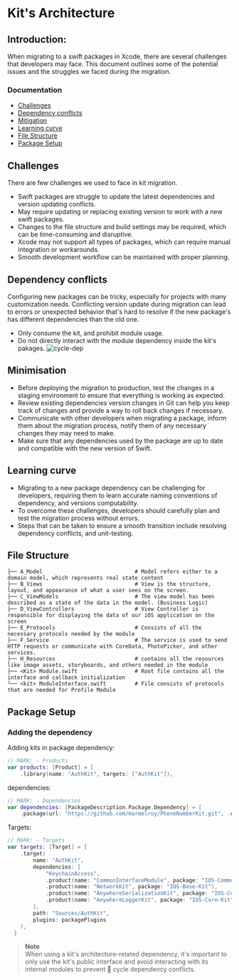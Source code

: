 # Kit's Architecture 
## Introduction: 
  
   When migrating to a swift packages in Xcode, there are several challenges that developers may face. This document outlines some of the potential issues and the struggles we faced during the migration.
   
### Documentation

- [Challenges](#Challenges)
- [Dependency conflicts](#Dependency-conflicts)
- [Mitigation](#Mitigation)
- [Learning curve](#Learning-curve)
- [File Structure](#File-Structure)
- [Package Setup](#Package-Setup)


## Challenges

There are few challenges we used to face in kit migration. 
   - Swift packages are struggle to update the latest dependencies and version updating conflicts.
   - May require updating or replacing existing version to work with a new swift packages.
   - Changes to the file structure and build settings may be required, which can be time-consuming and disruptive.
   - Xcode may not support all types of packages, which can require manual integration or workarounds.
   - Smooth development workflow can be maintained with proper planning.
        
## Dependency conflicts

  Configuring new packages can be tricky, especially for projects with many customization needs. Conflicting version update during migration can   lead to errors or unexpected behavior that's hard to resolve if the new package's has different dependencies than the old one.

   - Only consume the kit, and prohibit module usage.
   - Do not directly interact with the module dependency inside the kit's pakages.
     ![cycle-dep](https://user-images.githubusercontent.com/114584154/220047378-72df81e2-7c6d-4904-885f-864ecc1f1611.png)
    
## Minimisation 

   - Before deploying the migration to production, test the changes in a staging environment to ensure that everything is working as expected.
   - Review existing dependencies version changes in Git can help you keep track of changes and provide a way to roll back changes if                necessary.
   - Communicate with other developers when migrating a package, inform them about the migration process, notify them of any necessary changes        they may need to make.
   - Make sure that any dependencies used by the package are up to date and compatible with the new version of Swift.

## Learning curve 

  - Migrating to a new package dependency can be challenging for developers, requiring them to learn accurate naming conventions of dependency,     and versions computability.
  - To overcome these challenges, developers should carefully plan and test the migration process without errors.
  - Steps that can be taken to ensure a smooth transition include resolving dependency conflicts, and unit-testing.

## File Structure

    ├── A_Model                             # Model refers either to a domain model, which represents real state content
    ├── B_Views                             # View is the structure, layout, and appearance of what a user sees on the screen.
    ├── C_ViewModels                        # The view model has been described as a state of the data in the model. (Business Logic)
    ├── D_ViewControllers                   # View Controller is responsible for displaying the data of our iOS application on the screen
    ├── E_Protocols                         # Consists of all the necessary protocols needed by the module
    ├── F_Service                           # The service is used to send HTTP requests or communicate with CoreData, PhotoPicker, and other services.
    ├── H_Resources                         # contains all the resources like image assets, storyboards, and others needed in the module
    ├── <Kit> Module.swift                  # Root file contains all the interface and callback initialization
    └── <kit> ModuleInterface.swift         # File consists of protocols that are needed for Profile Module

## Package Setup

### Adding the dependency

Adding kits in package dependency:
``` swift
// MARK: - Products 
var products: [Product] = [
    .library(name: "AuthKit", targets: ["AuthKit"]),
```
dependencies:
``` swift 
// MARK: - Dependencies
var dependencies: [PackageDescription.Package.Dependency] = [
    .package(url: "https://github.com/marmelroy/PhoneNumberKit.git", .upToNextMajor(from: .init(3, 3, 3))),
```
Targets:
``` swift 
// MARK: - Targets
var targets: [Target] = [
    .target(
        name: "AuthKit",
        dependencies: [
            "KeychainAccess",
            .product(name: "CommonInterfaceModule", package: "IOS-Common-Interface"),
            .product(name: "NetworkKit", package: "IOS-Base-Kit"),
            .product(name: "AnywhereSerializationKit", package: "IOS-Core-Kit"),
            .product(name: "AnywhereLoggerKit", package: "IOS-Core-Kit")
        ],
        path: "Sources/AuthKit",
        plugins: packagePlugins
    ),
  ]
```
> **Note**\
When using a kit's architecture-related dependency, it's important to only use the kit's public interface and avoid interacting with its internal modules to prevent 🔁 cycle dependency conflicts.
